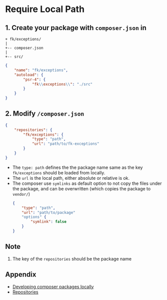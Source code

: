 # Require Local Path

## 1. Create your package with `composer.json` in

```text
+ fk/exceptions/
|
+-- composer.json
|
+-- src/
```

```json
{
    "name": "fk/exceptions",
    "autoload": {
        "psr-4": {
            "fk\\exceptions\\": "./src"
        }
    }
}
```

## 2. Modify `/composer.json`

```json
{
    "repositories": {
        "fk/exceptions": {
            "type": "path",
            "url": "path/to/fk-exceptions"
        }
    }
}
```

- The `type: path` defines the the package name same as the key `fk/exceptions` should be loaded from locally.
- The `url` is the local path, either absolute or relative is ok.
- The composer use `symlinks` as default option to not copy the files under the package, and can be overwritten (which copies the package to `vendor/`)
    ```json
    {
        "type": "path",
        "url": "path/to/package"
        "options" {
            "symlink": false
        }
    }
    ```

## Note

1. The key of the `repositories` should be the package name

## Appendix

- [Developing composer packages locally](https://johannespichler.com/developing-composer-packages-locally/)
- [Repositories](https://getcomposer.org/doc/05-repositories.md)